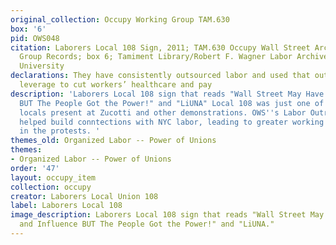 ```yaml
---
original_collection: Occupy Working Group TAM.630
box: '6'
pid: OWS048
citation: Laborers Local 108 Sign, 2011; TAM.630 Occupy Wall Street Archives Working
  Group Records; box 6; Tamiment Library/Robert F. Wagner Labor Archives, New York
  University
declarations: They have consistently outsourced labor and used that outsourcing as
  leverage to cut workers’ healthcare and pay
description: 'Laborers Local 108 sign that reads "Wall Street May Have Money and Influence
  BUT The People Got the Power!" and "LiUNA" Local 108 was just one of many union
  locals present at Zucotti and other demonstrations. OWS''s Labor Outreach Commitee
  helped build conntections with NYC labor, leading to greater working class participation
  in the protests. '
themes_old: Organized Labor -- Power of Unions
themes:
- Organized Labor -- Power of Unions
order: '47'
layout: occupy_item
collection: occupy
creator: Laborers Local Union 108
label: Laborers Local 108
image_description: Laborers Local 108 sign that reads "Wall Street May Have Money
  and Influence BUT The People Got the Power!" and "LiUNA."
---
```

